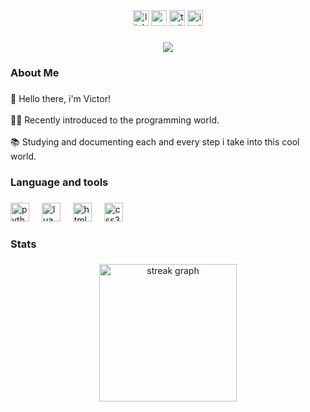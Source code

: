 <div align="center">
  <img src="https://www.linkedin.com/in/victor-véras-527954221/" height="25" alt="linkedin logo"  />
  <img src="https://www.youtube.com/@verasfivem" height="25" alt="youtube logo"  />
  <img src="https://twitter.com/victorverasx" height="25" alt="twitter logo"  />
  <img src=https://www.instagram.com/verasvictor1/" height="25" alt="instagram logo"  />
</div>

###

<div align="center">
  <img src="https://visitor-badge.laobi.icu/badge?page_id=viczveras.viczveras&"  />
</div>

###

<h3 align="left">About Me</h3>

###

<p align="left">👋 Hello there, i'm Victor!<br><br>👨‍💻 Recently introduced to the programming world.<br><br>📚 Studying and documenting each and every step i take into this cool world.</p>

###

<h3 align="left">Language and tools</h3>

###

<div align="left">
  <img src="https://cdn.jsdelivr.net/gh/devicons/devicon/icons/python/python-original.svg" height="30" alt="python logo"  />
  <img width="12" />
  <img src="https://cdn.jsdelivr.net/gh/devicons/devicon/icons/lua/lua-original.svg" height="30" alt="lua logo"  />
  <img width="12" />
  <img src="https://cdn.jsdelivr.net/gh/devicons/devicon/icons/html5/html5-original.svg" height="30" alt="html5 logo"  />
  <img width="12" />
  <img src="https://cdn.jsdelivr.net/gh/devicons/devicon/icons/css3/css3-original.svg" height="30" alt="css3 logo"  />
</div>

###

<h3 align="left">Stats</h3>

###

<div align="center">
  <img src="https://streak-stats.demolab.com?user=viczveras&locale=en&mode=daily&theme=dark&hide_border=false&border_radius=5&order=3" height="220" alt="streak graph"  />
</div>

###
